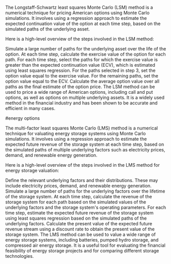 The Longstaff-Schwartz least squares Monte Carlo (LSM) method is a numerical technique for pricing American options using Monte Carlo simulations. It involves using a regression approach to estimate the expected continuation value of the option at each time step, based on the simulated paths of the underlying asset.

Here is a high-level overview of the steps involved in the LSM method:

Simulate a large number of paths for the underlying asset over the life of the option.
At each time step, calculate the exercise value of the option for each path.
For each time step, select the paths for which the exercise value is greater than the expected continuation value (ECV), which is estimated using least squares regression.
For the paths selected in step 3, set the option value equal to the exercise value. For the remaining paths, set the option value equal to the ECV.
Calculate the average option value over all paths as the final estimate of the option price.
The LSM method can be used to price a wide range of American options, including call and put options, as well as options on multiple underlying assets. It is a widely used method in the financial industry and has been shown to be accurate and efficient in many cases.

#energy options

The multi-factor least squares Monte Carlo (LMS) method is a numerical technique for valuating energy storage systems using Monte Carlo simulations. It involves using a regression approach to estimate the expected future revenue of the storage system at each time step, based on the simulated paths of multiple underlying factors such as electricity prices, demand, and renewable energy generation.

Here is a high-level overview of the steps involved in the LMS method for energy storage valuation:

Define the relevant underlying factors and their distributions. These may include electricity prices, demand, and renewable energy generation.
Simulate a large number of paths for the underlying factors over the lifetime of the storage system.
At each time step, calculate the revenue of the storage system for each path based on the simulated values of the underlying factors and the storage system's operating parameters.
For each time step, estimate the expected future revenue of the storage system using least squares regression based on the simulated paths of the underlying factors.
Calculate the present value of the expected future revenue stream using a discount rate to obtain the present value of the storage system.
The LMS method can be used to value a wide range of energy storage systems, including batteries, pumped hydro storage, and compressed air energy storage. It is a useful tool for evaluating the financial feasibility of energy storage projects and for comparing different storage technologies.



